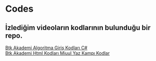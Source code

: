 # Codes
## İzlediğim videoların kodlarının bulunduğu bir repo. <br/>
[Btk Akademi Algoritma Giriş Kodları C#](https://github.com/Bahra23/Codes/tree/main/BtkAkademi/C%23) <br/>
[Btk Akademi Html Kodları ](https://github.com/Bahra23/Codes/tree/main/BtkAkademi/Html)
[Miuul Yaz Kampı Kodlar](https://github.com/Bahra23/Codes/tree/main/Miuul)
